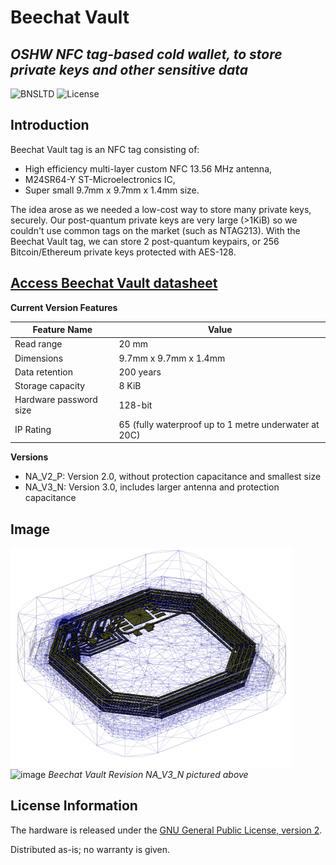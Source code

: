 # Beechat Vault 
## _OSHW NFC tag-based cold wallet, to store private keys and other sensitive data_

![BNSLTD](https://beechat.network/wp-content/uploads/2021/02/powered-by-1.png)
![License](https://img.shields.io/badge/License-GPLv2-blue)

## Introduction

Beechat Vault tag is an NFC tag consisting of:
* High efficiency multi-layer custom NFC 13.56 MHz antenna,
* M24SR64-Y ST-Microelectronics IC,
* Super small 9.7mm x 9.7mm x 1.4mm size.

The idea arose as we needed a low-cost way to store many private keys, securely. Our post-quantum private keys are very large (>1KiB) so we couldn't use common tags on the market (such as NTAG213). With the Beechat Vault tag, we can store 2 post-quantum keypairs, or 256 Bitcoin/Ethereum private keys protected with AES-128.


[Access Beechat Vault datasheet](https://github.com/BeechatNetworkSystemsLtd/BeechatVault/raw/main/NA_V2_P/Beechat_Vault-NA_V2_P-Specification_sheet.pdf)
-------------------

__Current Version Features__ 

Feature Name | Value |
| ------ | ------ | 
|Read range | 20 mm | test | 
|Dimensions | 9.7mm x 9.7mm x 1.4mm | 
|Data retention | 200 years | 
|Storage capacity | 8 KiB | 
|Hardware password size | 128-bit | 
|IP Rating | 65 (fully waterproof up to 1 metre underwater at 20C)

__Versions__
* NA_V2_P: Version 2.0, without protection capacitance and smallest size
* NA_V3_N: Version 3.0, includes larger antenna and protection capacitance


Image
-------------------
![image](https://raw.githubusercontent.com/BeechatNetworkSystemsLtd/BeechatVault/main/NA_V3_N/NA_V3_render.png)
![image](https://raw.githubusercontent.com/BeechatNetworkSystemsLtd/BeechatVault/main/NA_V3_NNA_V3_production_files/picture.png)
_Beechat Vault Revision NA_V3_N pictured above_

License Information
-------------------

The hardware is released under the [GNU General Public License, version 2](https://www.gnu.org/licenses/old-licenses/gpl-2.0.en.html).

Distributed as-is; no warranty is given.
